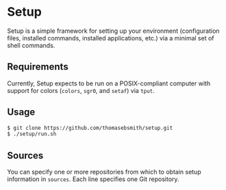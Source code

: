 # Setup
Setup is a simple framework for setting up your environment (configuration
files, installed commands, installed applications, etc.) via a minimal set of
shell commands.

## Requirements
Currently, Setup expects to be run on a POSIX-compliant computer with support
for colors (`colors`, `sgr0`, and `setaf`) via `tput`.

## Usage
```sh
$ git clone https://github.com/thomasebsmith/setup.git
$ ./setup/run.sh
```

## Sources
You can specify one or more repositories from which to obtain setup information
in `sources`. Each line specifies one Git repository.
